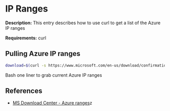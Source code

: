 # IP Ranges

**Description:** This entry describes how to use curl to get a list of the Azure IP ranges

**Requirements:** curl

## Pulling Azure IP ranges

```bash
download=$(curl -s https://www.microsoft.com/en-us/download/confirmation.aspx?id=41653 | grep '{base_0:{url:"' | cut -d ':' -f3,4 | cut -d '"' -f2) && curl -s $download | cut -d '"' -f2 | grep [0-9] | grep -v [a-zA-Z]
```

Bash one liner to grab current Azure IP ranges

## References
* [MS Download Center - Azure ranges](https://www.microsoft.com/en-us/download/confirmation.aspx?id=41653)z
